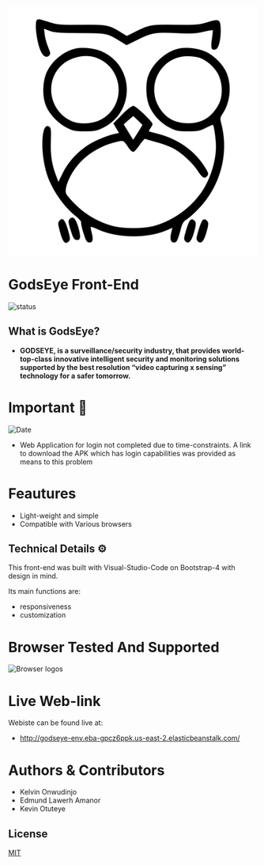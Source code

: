 <!-- GodsEye log--->

![GodsEye logo](
 css/571c1de6-aaa0-417a-a6e4-a7d0ec06045b_200x200.svg
)



<!-- GodsEye Home-Landing Page-->
# GodsEye Front-End

![status](https://img.shields.io/static/v1?label=status&message=production&color=blue&style=for-the-badge) 

## What is GodsEye?
* **GODSEYE, is a surveillance/security industry, that provides world-top-class innovative intelligent security and monitoring solutions supported by the best resolution “video capturing x sensing” technology for a safer tomorrow.**



# Important 📢
![Date](https://img.shields.io/static/v1?label=date&message=30/06/2020&color=green&style=for-the-badge)
* Web Application for login not completed due to time-constraints. A link to download the APK which has login capabilities was provided as means to this problem



# Feautures

* Light-weight and simple
* Compatible with Various browsers

## Technical Details ⚙️

This front-end was built with Visual-Studio-Code on Bootstrap-4 with design in mind.

Its main functions are:
* responsiveness
 * customization

# Browser Tested And Supported

![Browser logos](
 https://raw.githubusercontent.com/alrra/browser-logos/master/src/main-desktop-browser-logos.png
)


# Live Web-link

Webiste can be found live at:
 * http://godseye-env.eba-gpcz6ppk.us-east-2.elasticbeanstalk.com/


# Authors & Contributors
* Kelvin Onwudinjo
* Edmund Lawerh Amanor
* Kevin Otuteye

## License
[MIT](https://choosealicense.com/licenses/mit/)
